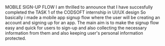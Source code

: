 MOBILE SIGN-UP FLOW 
I am thrilled to announce that I have succesfully completed the TASK 1 of the CODSOFT internship in UI/UX design 
So basically i made a mobile app signup flow where the user will be creating an account and signing up for an app.
The main aim is to make the signup flow easy and quick for users to sign-up and also collecting the necessary information from them
and also keeping user's personal information protected.

